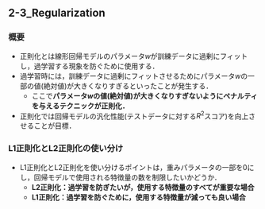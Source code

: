 ## 2-3_Regularization

### 概要
- 正則化とは線形回帰モデルのパラメータ$w$が訓練データに過剰にフィットし，過学習する現象を防ぐために使用する．
- 過学習時には，訓練データに過剰にフィットさせるためにパラメータ$w$の一部の値(絶対値)が大きくなりすぎるといったことが発生する．
   - ここで<b>パラメータ$w$の値(絶対値)が大きくなりすぎないようにペナルティを与えるテクニックが正則化．</b>
- 正則化では回帰モデルの汎化性能(テストデータに対する$R^2$スコア)を向上させることが目標．

### L1正則化とL2正則化の使い分け
- L1正則化とL2正則化を使い分けるポイントは，重みパラメータの一部を0にし，回帰モデルで使用される特徴量の数を制限したいかどうか．
   - <b>L2正則化：過学習を防ぎたいが，使用する特徴量のすべてが重要な場合</b>
   - <b>L1正則化：過学習を防ぐために，使用する特徴量が減っても良い場合</b>